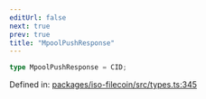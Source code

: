 ```yaml
---
editUrl: false
next: true
prev: true
title: "MpoolPushResponse"
---
```


```ts
type MpoolPushResponse = CID;
```

Defined in: [packages/iso-filecoin/src/types.ts:345](https://github.com/hugomrdias/filecoin/blob/main/packages/iso-filecoin/src/types.ts#L345)

